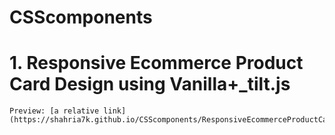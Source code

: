 
# CSScomponents 
# 1. Responsive Ecommerce Product Card Design using Vanilla+_tilt.js
    Preview: [a relative link](https://shahria7k.github.io/CSScomponents/ResponsiveEcommerceProductCardDesignusingVanillatiltDotjs/)
